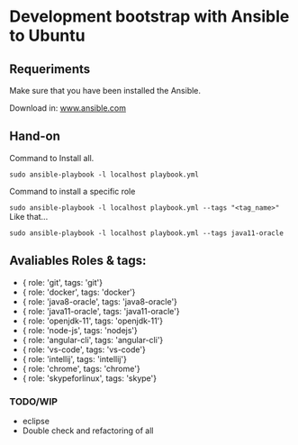 # Development bootstrap with Ansible to Ubuntu

## Requeriments

Make sure that you have been installed the Ansible.

Download in: www.ansible.com

## Hand-on

Command to Install all.

`
    sudo ansible-playbook -l localhost playbook.yml
`

Command to install a specific role

`
    sudo ansible-playbook -l localhost playbook.yml --tags "<tag_name>"
`
Like that...

`
    sudo ansible-playbook -l localhost playbook.yml --tags java11-oracle
`

## Avaliables Roles & tags:

- { role: 'git', tags: 'git'}
- { role: 'docker', tags: 'docker'}
- { role: 'java8-oracle', tags: 'java8-oracle'}
- { role: 'java11-oracle', tags: 'java11-oracle'}
- { role: 'openjdk-11', tags: 'openjdk-11'}
- { role: 'node-js', tags: 'nodejs'}
- { role: 'angular-cli', tags: 'angular-cli'}
- { role: 'vs-code', tags: 'vs-code'}
- { role: 'intellij', tags: 'intellij'}
- { role: 'chrome', tags: 'chrome'}
- { role: 'skypeforlinux', tags: 'skype'}

### TODO/WIP

- eclipse
- Double check and refactoring of all